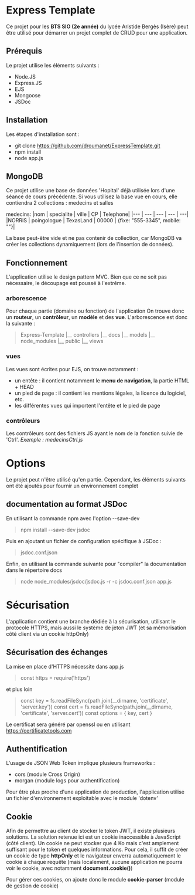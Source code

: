 # Express Template
Ce projet pour les **BTS SIO (2e année)** du lycée Aristide Bergès (Isère) peut être utilisé pour démarrer un projet complet de CRUD pour une application.

## Prérequis
Le projet utilise les éléments suivants :
* Node.JS
* Express.JS
* EJS
* Mongoose
* JSDoc

## Installation
Les étapes d'installation sont :
* git clone https://github.com/droumanet/ExpressTemplate.git
* npm install
* node app.js


## MongoDB
Ce projet utilise une base de données 'Hopital' déjà utilisée lors d'une séance de cours précédente.
Si vous utilisez la base vue en cours, elle contiendra 2 collections : medecins et salles

medecins:
|nom | specialite | ville | CP | Telephone|
|--- | --- | --- | --- | ---|
|NORRIS | poingologue | TexasLand | 00000 | {fixe: "555-3345", mobile: ""}|

La base peut-être vide et ne pas contenir de collection, car MongoDB va créer les collections dynamiquement (lors de l'insertion de données).


## Fonctionnement
L'application utilise le design pattern MVC. Bien que ce ne soit pas nécessaire, le découpage est poussé à l'extrême.

### arborescence
Pour chaque partie (domaine ou fonction) de l'application On trouve donc un **routeur**, un **contrôleur**, un **modèle** et des **vue**.
L'arborescence est donc la suivante :
> Express-Template
  |__ controllers
  |__ docs
  |__ models
  |__ node_modules
  |__ public
  |__ views

### vues
Les vues sont écrites pour EJS, on trouve notamment :
* un entête : il contient notamment le **menu de navigation**, la partie HTML + HEAD
* un pied de page : il contient les mentions légales, la licence du logiciel, etc.
* les différentes vues qui importent l'entête et le pied de page

### contrôleurs
Les contrôleurs sont des fichiers JS ayant le nom de la fonction suivie de 'Ctrl'.
_Exemple : medecinsCtrl.js_

# Options
Le projet peut n'être utilisé qu'en partie. Cependant, les éléments suivants ont été ajoutés pour fournir un environnement complet

## documentation au format JSDoc
En utilisant la commande npm avec l'option --save-dev
> npm install --save-dev jsdoc

Puis en ajoutant un fichier de configuration spécifique à JSDoc :
> jsdoc.conf.json

Enfin, en utilisant la commande suivante pour "compiler" la documentation dans le répertoire docs
> node node_modules/jsdoc/jsdoc.js -r -c jsdoc.conf.json app.js


# Sécurisation
L'application contient une branche dédiée à la sécurisation, utilisant le protocole HTTPS, mais aussi le système de jeton JWT (et sa mémorisation côté client via un cookie httpOnly)
## Sécurisation des échanges
La mise en place d'HTTPS nécessite dans app.js
> const https = require('https')

et plus loin
> const key = fs.readFileSync(path.join(__dirname, 'certificate', 'server.key'))
> const cert = fs.readFileSync(path.join(__dirname, 'certificate', 'server.cert'))
> const options = { key, cert }

Le certificat sera généré par openssl ou en utilisant https://certificatetools.com

## Authentification
L'usage de JSON Web Token implique plusieurs frameworks :
* cors (module Cross Origin)
* morgan (module logs pour authentification)

Pour être plus proche d'une application de production, l'application utilise un fichier d'environnement exploitable avec le module 'dotenv'

## Cookie
Afin de permettre au client de stocker le token JWT, il existe plusieurs solutions. La solution retenue ici est un cookie inaccessible à JavaScript (côté client). Un cookie ne peut stocker que 4 Ko mais c'est amplement suffisant pour le token et quelques informations. Pour cela, il suffit de créer un cookie de type **httpOnly** et le navigateur enverra automatiquement le cookie à chaque requête (mais localement, aucune application ne pourra voir le cookie, avec notamment **document.cookie()**)

Pour gérer ces cookies, on ajoute donc le module **cookie-parser** (module de gestion de cookie)


